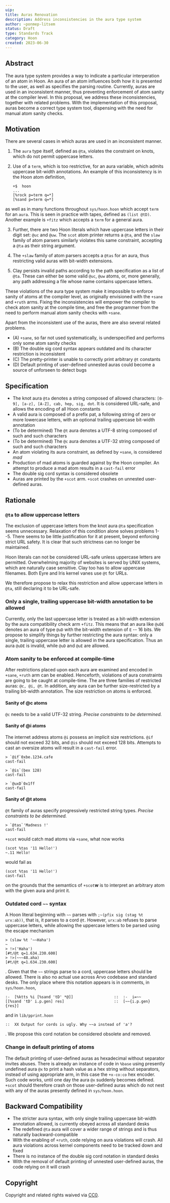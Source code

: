 ```yaml
---
uip:
title: Auras Renovation
description: Address inconsistencies in the aura type system
author: ~ponmep-litsem
status: Draft
type: Standards Track
category: Hoon
created: 2023-06-30
---
```


## Abstract

The aura type system provides a way to indicate a particular interperation of an atom in Hoon. An aura of an atom influences both how it is presented to the user, as well as specifies the parsing routine. Currently, auras are used in an inconsistent manner, thus preventing enforcement of atom sanity at the compiler level. In this proposal, we address these inconsistencies, together with related problems. With the implementation of this proposal, auras become a correct type system tool, dispensing with the need for manual atom sanity checks.

## Motivation

There are several cases in which auras are used in an inconsistent manner.

1. The `aura` type itself, defined as `@ta`, violates the constraint on knots, which do not permit uppercase letters.

2. Use of a `term`, which is too restrictive, for an aura variable, which admits uppercase bit-width annotations.
	An example of this inconsistency is in the Hoon atom definition,
	
	```
	+$  hoon
	...
	[%rock p=term q=*]
	[%sand p=term q=*]
	```
as well as in many functions throughout `sys/hoon.hoon` which accept `term` for an `aura`. This is seen in 		practice 	with tapes, defined as `(list @tD)`. Another example is `+fitz` which accepts a `term` for a general aura.

3. Further, there are two Hoon literals which have uppercase letters in their digit set: `@uc` and `@uw`. The `scot` atom printer returns a `@ta`, and the `slaw` family of atom parsers similarly violates this same constraint, accepting a `@ta` as their string argument.

4. The `+slaw` family of atom parsers accepts a `@tas` for an aura, thus restricting valid auras with bit-width extensions.

5. Clay persists invalid paths according to the path specification as a list of `@ta`. These can either be some valid `@uc`, `@uw` atoms, or, more generally, any path addressing a file whose name contains uppercase letters.

These violations of the aura type system make it impossible to enforce sanity of atoms at the compiler level, as originally envisioned with the `+sane` and `+ruth` arms. Fixing the inconsistencies will empower the compiler to check atom sanity at the compile time, and free the programmer from the need to perform manual atom sanity checks with `+sane`.

Apart from the inconsistent use of the auras, there are also several related problems.

- (A) `+sane`, so far not used systematically, is underspecified and performs only some atom sanity checks
- (B) The double sig cord syntax appears outdated and its character restriction is inconsistent
- (C) The pretty-printer is unable to correctly print arbitrary `@t` constants
- (D) Default printing of user-defined unnested auras could become a source of unforseen to detect bugs

## Specification
- The knot aura `@ta` denotes a string composed of allowed characters: `[0-9], [a-z], [A-Z], cab, hep, sig, dot`. It is considered URL-safe, and allows the encoding of all Hoon constants
- A valid aura is composed of a prefix pat, a following string of zero or more lowercase letters, with an optional trailing uppercase bit-width annotation
- (To be determined) The `@t` aura denotes a UTF-8 string composed of such and such characters
- (To be determined) The `@c` aura denotes a UTF-32 string composed of such and such characters
- An atom violating its aura constraint, as defined by `+sane`, is considered _mad_
- Production of mad atoms is guarded against by the Hoon compiler. An attempt to produce a mad atom results in a `cast-fail` error
- The double sig cord syntax is considered obsolete
- Auras are printed by the `+scot` arm.  `+scot` crashes on unnested user-defined auras.

## Rationale

### `@ta` to allow uppercase letters

The exclusion of uppercase letters from the knot aura `@ta` specification seems unnecessary. Relaxation of this condition alone solves problems 1--5. There seems to be little justification for it at present, beyond enforcing strict URL safety. It is clear that such strictness can no longer be maintained.

Hoon literals can not be considered URL-safe unless uppercase letters are permitted. Overwhelming majority of websites is served by UNIX systems, which are naturally case sensitive. Clay too has to allow uppercase filenames. Both Eyre and Iris kernel vanes use `@t` for URLs.

We therefore propose to relax this restriction and allow uppercase letters in `@ta`, still declaring it to be URL-safe.

### Only a single, trailing uppercase bit-width annotation to be allowed

Currently, only the last uppercase letter is treated as a bit-width extension by the aura compatibility check arm `+fitz`. This means that an aura like `@uDE` denotes an aura of type `@uD` with the bit-width extension of `E` -- 16 bits. We propose to simplify things by further restricting the aura syntax: only a single, trailing uppercase letter is allowed in the aura specification. Thus  an aura `@uDE` is invalid, while `@uD` and `@uE` are allowed.

### Atom sanity to be enforced at compile-time

After restrictions placed upon each aura are examined and encoded in `+sane`, `+ruth` arm can be enabled. Henceforth, violations of aura constraints are going to be caught at compile-time. The are three families of restricted auras: `@c, @i, @t`. In addition, any aura can be further size-restricted by a trailing bit-width annotation. The size restriction on atoms is enforced.

#### Sanity of @c atoms

`@c` needs to be a valid UTF-32 string. _Precise constraints to be determined._

#### Sanity of @i atoms

The internet address atoms `@i` possess an implicit size restrictions. `@if` should not exceed 32 bits, and `@is` should not exceed 128 bits.
Attempts to cast an oversize atoms will result in a `cast-fail` error.

```
> `@if`0xbe.1234.cafe
cast-fail

> `@is`(bex 128)
cast-fail

> `@uxD`0x1ff
cast-fail
```

#### Sanity of @t atoms

`@t` family of auras specify progressively restricted string types. _Precise constraints to be determined._

```
> `@tas`'Madness !'
cast-fail
```

`+scot` would catch mad atoms via `+sane`, what now works
```
(scot %tas '11 Hello!')
~.11 Hello!
```
would fail as
```
(scot %tas '11 Hello!')
cast-fail
```
on the grounds that the semantics of `+scot`**w** is to interpret an arbitrary atom with the given aura and print it.

### Outdated cord `~~` syntax

A Hoon literal beginning with `~~` parses with `;~(pfix sig (stag %t urx:ab))`, that is, it parses to a cord `@t`. However, `urx:ab` refuses to parse uppercase letters, while allowing the uppercase letters to be parsed using the escape mechanism

```
> (slaw %t '~~Haha')
~
> !>('Haha')
[#t/@t q=1.634.230.600]
> !>(~~~48.aha)
[#t/@t q=1.634.230.600]
```
.
Given that the `~~` strings parse to a cord, uppercase letters should be allowed. There is also no actual use across Arvo codebase and standard desks. The only place where this notation appears is in comments, in `sys/hoon.hoon`,
```
:-  [%ktts %i [%sand 'tD' *@]]                  ::  :-  i=~~
[[%sand 'tD' i.p.gen] res]                      ::  [~~{i.p.gen} {res}]
```
and in `lib/pprint.hoon`
```
::  XX Output for cords is ugly. Why ~~a instead of 'a'?
```

. We propose this cord notation be considered obsolete and removed.

### Change in default printing of atoms

The default printing of user-defined auras as hexadecimal without separator invites abuses.
There is already an instance of code in `%base` using presently undefined aura `@x` to print a hash value as a hex string without separators, instead of using appropriate arm, in this case the `+x-co:co` hex encoder. Such code works, until one day the aura `@x` suddenly becomes defined. `+scot` should therefore crash on those user-defined auras which do not nest with any of the auras presently defined in `sys/hoon.hoon`.

## Backward Compatibility

- The stricter aura syntax, with only single trailing uppercase bit-width annotation allowed, is currently obeyed across all standard desks
- The redefined `@ta` aura will cover a wider range of strings and is thus naturally backward-compatible
- With the enabling of `+ruth`, code relying on aura violations will crash. All aura violations across kernel components need to be tracked down and fixed
- There is no instance of the double sig cord notation in standard desks
- With the removal of default printing of unnested user-defined auras, the code relying on it will crash

## Copyright

Copyright and related rights waived via [CC0](../LICENSE.md).

